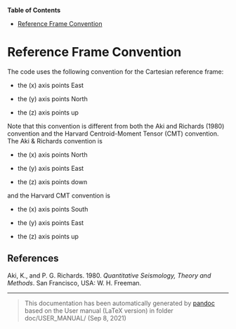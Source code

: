 **Table of Contents**

-   [Reference Frame Convention](#reference-frame-convention)

Reference Frame Convention
==========================

The code uses the following convention for the Cartesian reference frame:

-   the \(x\) axis points East

-   the \(y\) axis points North

-   the \(z\) axis points up

Note that this convention is different from both the Aki and Richards (1980) convention and the Harvard Centroid-Moment Tensor (CMT) convention. The Aki & Richards convention is

-   the \(x\) axis points North

-   the \(y\) axis points East

-   the \(z\) axis points down

and the Harvard CMT convention is

-   the \(x\) axis points South

-   the \(y\) axis points East

-   the \(z\) axis points up

References
----------

Aki, K., and P. G. Richards. 1980. *Quantitative Seismology, Theory and Methods*. San Francisco, USA: W. H. Freeman.

-----
> This documentation has been automatically generated by [pandoc](http://www.pandoc.org)
> based on the User manual (LaTeX version) in folder doc/USER_MANUAL/
> (Sep  8, 2021)

